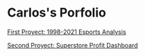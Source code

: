# Carlos's Porfolio

[First Proyect: 1998-2021 Esports Analysis](https://github.com/ByCarlox/Esport-Analysis-1998-2021)

[Second Proyect: Superstore Profit Dashboard](https://public.tableau.com/app/profile/carlos1863/viz/SuperstoreProfitDashboard_16655467540010/Dashboard1)
